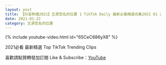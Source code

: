 ```yaml
---
layout: post
title: 【抖音熱搜2021】王源签名的位置 1 TikTok Daily 最新必看精選合集2021 01 22
date: 2021-01-22
category: 王源签名的位置
---
```


{% include youtube-video.html id="65CeC686yX8" %}

2021必看 最新精選 Top TikTok Trending Clips

喜歡請點贊轉發加訂閱 Like & Subscribe：[YouTube](https://www.youtube.com/channel/UCAoR7VcanIPd04uEq_GIylA/videos)

